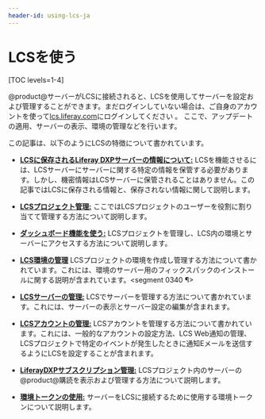 ```yaml
---
header-id: using-lcs-ja
---
```


# LCSを使う

[TOC levels=1-4]

@product@サーバーがLCSに接続されると、LCSを使用してサーバーを設定および管理することができます。まだログインしていない場合は、ご自身のアカウントを使って[lcs.liferay.com](https://lcs.liferay.com)にログインしてください 。
ここで、アップデートの適用、サーバーの表示、環境の管理などを行います。



この記事は、以下のようにLCSの特徴について書かれています。

- [**LCSに保存されるLiferay DXPサーバーの情報について:**](/discover/deployment/-/knowledge_base/7-1/what-lcs-stores-about-your-liferay-dxp-servers)
LCSを機能させるには、LCSサーバーにサーバーに関する特定の情報を保管する必要があります。しかし、機密情報はLCSサーバーに保管されることはありません。この記事ではLCSに保存される情報と、保存されない情報に関して説明します。

- [**LCSプロジェクト管理:**](/discover/deployment/-/knowledge_base/7-1/managing-lcs-users-in-your-project)
ここではLCSプロジェクトのユーザーを役割に割り当てて管理する方法について説明します。

- [**ダッシュボード機能を使う:**](/discover/deployment/-/knowledge_base/7-1/using-the-dashboard)
LCSプロジェクトを管理し、LCS内の環境とサーバーにアクセスする方法について説明します。

- [**LCS環境の管理**](/discover/deployment/-/knowledge_base/7-1/managing-lcs-environments)
LCSプロジェクトの環境を作成し管理する方法について書かれています。これには、環境のサーバー用のフィックスパックのインストールに関する説明が含まれています。<segment 0340 ¶>


- [**LCSサーバーの管理:**](/discover/deployment/-/knowledge_base/7-1/managing-lcs-servers)
LCSでサーバーを管理する方法について書かれています。これには、サーバーの表示とサーバー設定の編集が含まれます。

- [**LCSアカウントの管理:**](/discover/deployment/-/knowledge_base/7-1/managing-your-lcs-account)
LCSアカウントを管理する方法について書かれています。これには、一般的なアカウントの設定方法、LCS Web通知の管理、LCSプロジェクトで特定のイベントが発生したときに通知Eメールを送信するようにLCSを設定することが含まれます。

- [**LiferayDXPサブスクリプション管理:**](/discover/deployment/-/knowledge_base/7-1/managing-liferay-dxp-subscriptions)
LCSプロジェクト内のサーバーの@product@購読を表示および管理する方法について説明します。

- [**環境トークンの使用:**](/discover/deployment/-/knowledge_base/7-1/understanding-environment-tokens)
サーバーをLCSに接続するために使用する環境トークンについて説明します。
